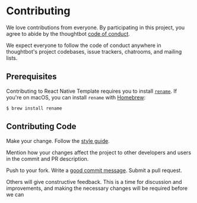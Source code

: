 # Contributing

We love contributions from everyone.
By participating in this project,
you agree to abide by the thoughtbot [code of conduct].

  [code of conduct]: https://thoughtbot.com/open-source-code-of-conduct

We expect everyone to follow the code of conduct
anywhere in thoughtbot's project codebases,
issue trackers, chatrooms, and mailing lists.

## Prerequisites

Contributing to React Native Template requires you to install [`rename`]. If
you're on macOS, you can install `rename` with [Homebrew]:

```
$ brew install rename
```

[`rename`]: http://plasmasturm.org/code/rename/
[Homebrew]: https://brew.sh

## Contributing Code

Make your change. Follow the [style guide][style].

  [style]: https://github.com/thoughtbot/guides/tree/master/style

Mention how your changes affect the project to other developers and users in the
commit and PR description.

Push to your fork. Write a [good commit message][commit]. Submit a pull request.

  [commit]: http://tbaggery.com/2008/04/19/a-note-about-git-commit-messages.html

Others will give constructive feedback.
This is a time for discussion and improvements,
and making the necessary changes will be required before we can
